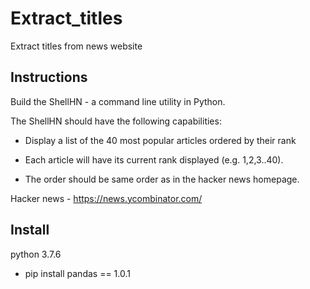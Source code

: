 # Extract_titles
Extract titles from news website

## Instructions
Build the ShellHN - a command line utility in Python.

The ShellHN should have the following capabilities:

- Display a list of the 40 most popular articles ordered by their rank

- Each article will have its current rank displayed (e.g. 1,2,3..40).

- The order should be same order as in the hacker news homepage.

Hacker news - https://news.ycombinator.com/

## Install
python 3.7.6

- pip install pandas == 1.0.1
